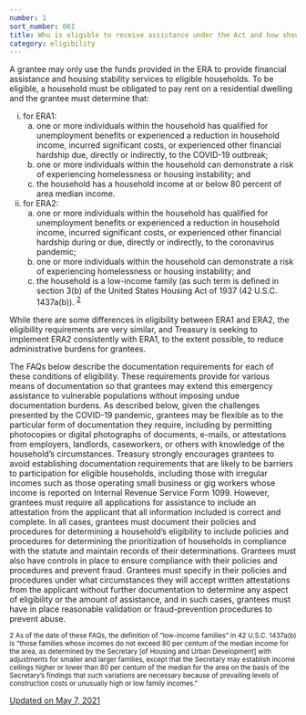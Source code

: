 ```yaml
---
number: 1
sort_number: 001
title: Who is eligible to receive assistance under the Act and how should a grantee document the eligibility of a household?
category: eligibility
---
```


A grantee may only use the funds provided in the ERA to provide financial assistance and housing stability services to eligible households. To be eligible, a household must be obligated to pay rent on a residential dwelling and the grantee must determine that:

<ol style="list-style-type: lower-roman;">
  <li>for ERA1:
    <ol style="list-style-type: lower-alpha;">
      <li>one or more individuals within the household has qualified for unemployment benefits or experienced a reduction in household income, incurred significant costs, or experienced other financial hardship due, directly or indirectly, to the COVID-19 outbreak;</li>
      <li>one or more individuals within the household can demonstrate a risk of experiencing homelessness or housing instability; and</li>
      <li>the household has a household income at or below 80 percent of area median income.</li>
    </ol>
  </li>
  <li>for ERA2:
    <ol style="list-style-type: lower-alpha;">
      <li>one or more individuals within the household has qualified for unemployment benefits or experienced a reduction in household income, incurred significant costs, or experienced other financial hardship during or due, directly or indirectly, to the coronavirus pandemic;</li>
      <li>one or more individuals within the household can demonstrate a risk of experiencing homelessness or housing instability; and</li>
      <li>the household is a low-income family (as such term is defined in section 3(b) of the United States Housing Act of 1937 (42 U.S.C. 1437a(b)). <sup><a href="#fn2" id="ref2">2</a></sup></li>
    </ol>
  </li>
</ol>

While there are some differences in eligibility between ERA1 and ERA2, the eligibility requirements are very similar, and Treasury is seeking to implement ERA2 consistently with ERA1, to the extent possible, to reduce administrative burdens for grantees.
    
<span id="1p2">
  The FAQs below describe the documentation requirements for each of these conditions of eligibility. These requirements provide for various means of documentation so that grantees may extend this emergency assistance to vulnerable populations without imposing undue documentation burdens. As described below, given the challenges presented by the COVID-19 pandemic, grantees may be flexible as to the particular form of documentation they require, including by permitting photocopies or digital photographs of documents, e-mails, or attestations from employers, landlords, caseworkers, or others with knowledge of the household’s circumstances. Treasury strongly encourages grantees to avoid establishing documentation requirements that are likely to be barriers to participation for eligible households, including those with irregular incomes such as those operating small business or gig workers whose income is reported on Internal Revenue Service Form 1099. However, grantees must require all applications for assistance to include an attestation from the applicant that all information included is correct and complete.
</span>

<span id="1p3">
  In all cases, grantees must document their policies and procedures for determining a household’s eligibility to include policies and procedures for determining the prioritization of households in compliance with the statute and maintain records of their determinations. Grantees must also have controls in place to ensure compliance with their policies and procedures and prevent fraud. Grantees must specify in their policies and procedures under what circumstances they will accept written attestations from the applicant without further documentation to determine any aspect of eligibility or the amount of assistance, and in such cases, grantees must have in place reasonable validation or fraud-prevention procedures to prevent abuse.
</span>

<sup id="fn2">2 As of the date of these FAQs, the definition of “low-income families” in 42 U.S.C. 1437a(b) is “those families whose incomes do not exceed 80 per centum of the median income for the area, as determined by the Secretary [of Housing and Urban Development] with adjustments for smaller and larger families, except that the Secretary may establish income ceilings higher or lower than 80 per centum of the median for the area on the basis of the Secretary’s findings that such variations are necessary because of prevailing levels of construction costs or unusually high or low family incomes.”
</sup>

<a href="{{ site.baseurl }}/implementation-guidance/changes/" class="era-guidance__datestamp">Updated on May 7, 2021</a>
